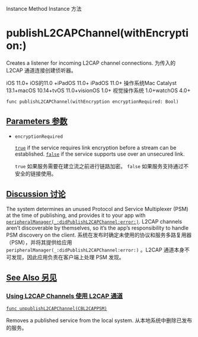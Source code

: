 Instance Method Instance 方法

# publishL2CAPChannel(withEncryption:) 

Creates a listener for incoming L2CAP channel connections.
为传入的 L2CAP 通道连接创建侦听器。

iOS 11.0+ iOS的11.0 +iPadOS 11.0+ iPadOS 11.0+ 操作系统Mac Catalyst 13.1+macOS 10.14+tvOS 11.0+visionOS 1.0+ 视觉操作系统 1.0+watchOS 4.0+

```
func publishL2CAPChannel(withEncryption encryptionRequired: Bool)
```



## [Parameters 参数](https://developer.apple.com/documentation/corebluetooth/cbperipheralmanager/publishl2capchannel(withencryption:)#parameters)

- `encryptionRequired`

  [`true`](https://developer.apple.com/documentation/swift/true) if the service requires link encryption before a stream can be established. [`false`](https://developer.apple.com/documentation/swift/false) if the service supports use over an unsecured link. 

  `true` 如果服务需要在建立流之前进行链路加密。 `false` 如果服务支持通过不安全的链接使用。

  

## [Discussion 讨论](https://developer.apple.com/documentation/corebluetooth/cbperipheralmanager/publishl2capchannel(withencryption:)#Discussion)

The system determines an unused Protocol and Service Multiplexer (PSM) at the time of publishing, and provides it to your app with [`peripheralManager(_:didPublishL2CAPChannel:error:)`](https://developer.apple.com/documentation/corebluetooth/cbperipheralmanagerdelegate/peripheralmanager(_:didpublishl2capchannel:error:)). L2CAP channels aren’t discoverable by themselves, so it’s the app’s responsibility to handle PSM discovery on the client.
系统在发布时确定未使用的协议和服务多路复用器 （PSM），并将其提供给应用 `peripheralManager(_:didPublishL2CAPChannel:error:)` 。L2CAP 通道本身不可发现，因此应用负责在客户端上处理 PSM 发现。



## [See Also 另见](https://developer.apple.com/documentation/corebluetooth/cbperipheralmanager/publishl2capchannel(withencryption:)#see-also)

### [Using L2CAP Channels 使用 L2CAP 通道](https://developer.apple.com/documentation/corebluetooth/cbperipheralmanager/publishl2capchannel(withencryption:)#Using-L2CAP-Channels)

[`func unpublishL2CAPChannel(CBL2CAPPSM)`](https://developer.apple.com/documentation/corebluetooth/cbperipheralmanager/unpublishl2capchannel(_:))

Removes a published service from the local system.
从本地系统中删除已发布的服务。
